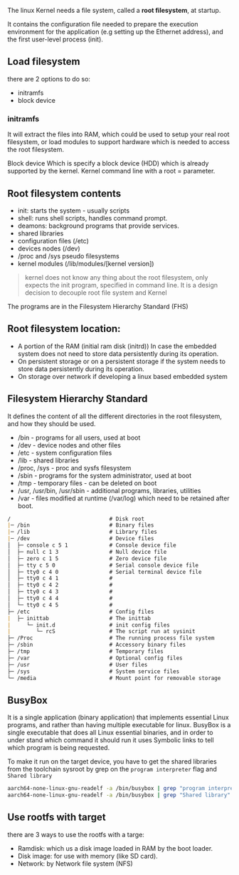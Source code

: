 The linux Kernel needs a file system, called a **root filesystem**, at startup.

It contains the configuration file needed to prepare the execution environment for the application (e.g setting up the Ethernet address), and the first user-level process (init).



## Load filesystem

there are 2 options to do so:
- initramfs
- block device

### initramfs
It will extract the files into RAM, which could be used to setup your real root filesystem, or load modules to support hardware which is needed to access the root filesystem.

Block device
Which is specify a block device (HDD) which is already supported by the kernel.
Kernel command line with a root = parameter.

## Root filesystem contents
- init: starts the system - usually scripts
- shell: runs shell scripts, handles command prompt.
- deamons: background programs that provide services.
- shared libraries
- configuration files (/etc)
- devices nodes (/dev)
- /proc and /sys pseudo filesystems
- kernel modules (/lib/modules/[kernel version])


> kernel does not know any thing about the root filesystem, only expects the init program, specified in command line.
> It is a design decision to decouple root file system and Kernel

The programs are in the Filesystem Hierarchy Standard (FHS)

## Root filesystem location:
- A portion of the RAM (initial ram disk (initrd))
In case the embedded system does not need to store data persistently during its operation.
- On persistent storage
or on a persistent storage if the system needs to store data persistently during its operation.
- On storage over network
if developing a linux based embedded system

## Filesystem Hierarchy Standard
It defines the content of all the different directories in the root filesystem, and how they should be used.
- /bin - programs for all users, used at boot
- /dev - device nodes and other files
- /etc - system configuration files
- /lib - shared libraries
- /proc, /sys - proc and sysfs filesystem
- /sbin - programs for the system administrator, used at boot
- /tmp - temporary files - can be deleted on boot
- /usr, /usr/bin, /usr/sbin - additional programs, libraries, utilities
- /var - files modified at runtime (/var/log) which need to be retained after boot.

```md
/                               # Disk root
|─ /bin                         # Binary files
|─ /lib                         # Library files
|─ /dev                         # Device files
│  ├─ console c 5 1             # Console device file
│  ├─ null c 1 3                # Null device file
│  ├─ zero c 1 5                # Zero device file
│  ├─ tty c 5 0                 # Serial console device file
│  ├─ tty0 c 4 0                # Serial terminal device file
│  ├─ tty0 c 4 1                #
│  ├─ tty0 c 4 2                #
│  ├─ tty0 c 4 3                #
│  ├─ tty0 c 4 4                #
│  └─ tty0 c 4 5                #
├─ /etc                         # Config files
|  ├─ inittab                   # The inittab
|     └─ init.d                 # init config files
|        └─ rcS                 # The script run at sysinit
├─ /Proc                        # The running process file system
├─ /sbin                        # Accessory binary files
├─ /tmp                         # Temporary files
├─ /var                         # Optional config files
├─ /usr                         # User files
├─ /sys                         # System service files
└─ /media                       # Mount point for removable storage
```


## BusyBox
It is a single application (binary application) that implements essential Linux programs, and rather than having multiple executable for linux.
BusyBox is a single executable that does all Linux essential binaries, and in order to under stand which command it should run it uses Symbolic links to tell which program is being requested.

To make it run on the target device, you have to get the shared libraries from the toolchain sysroot by grep on the `program interpreter` flag and `Shared library`
```bash
aarch64-none-linux-gnu-readelf -a /bin/busybox | grep "program interpreter"
aarch64-none-linux-gnu-readelf -a /bin/busybox | grep "Shared library"
```


## Use rootfs with target
there are 3 ways to use the rootfs with a targe:
- Ramdisk: which us a disk image loaded in RAM by the boot loader.
- Disk image: for use with memory (like SD card).
- Network: by Network file system (NFS)


